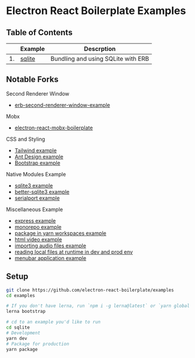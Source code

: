 # Electron React Boilerplate Examples

## Table of Contents

|  | Example | Descrption |
| --- | --- | --- |
| 1.|  [sqlite](https://github.com/electron-react-boilerplate/examples/tree/master/examples/sqlite) | Bundling and using SQLite with ERB |

## Notable Forks

Second Renderer Window
* [erb-second-renderer-window-example](https://github.com/amilajack/erb-second-renderer-window-example)

Mobx
* [electron-react-mobx-boilerplate](https://github.com/gzgogo/electron-react-mobx-boilerplate)

CSS and Styling
* [Tailwind example](https://github.com/amilajack/erb-tailwind-example)
* [Ant Design example](https://github.com/amilajack/erb-ant-design-example)
* [Bootstrap example](https://github.com/amilajack/erb-bootstrap-example)

Native Modules Example
* [sqlite3 example](https://github.com/amilajack/erb-sqlite-example)
* [better-sqlite3 example](https://github.com/amilajack/erb-better-sqlite3-example)
* [serialport example](https://github.com/amilajack/erb-serialport-example)

Miscellaneous Example
* [express example](https://github.com/amilajack/erb-express-example)
* [monorepo example](https://github.com/amilajack/erb-monorepo-example)
* [package in yarn workspaces example](https://github.com/vikr01/erb-with-workspaces-example)
* [html video example](https://github.com/amilajack/erb-video-example)
* [importing audio files example](https://github.com/amilajack/erb-audio-example)
* [reading local files at runtime in dev and prod env](https://github.com/amilajack/erb-local-fs-read-example)
* [menubar application example](https://github.com/3on/electron-react-boilerplate-menubar)

## Setup

```bash
git clone https://github.com/electron-react-boilerplate/examples
cd examples

# If you don't have lerna, run `npm i -g lerna@latest` or `yarn global add lerna@latest`
lerna bootstrap

# cd to an example you'd like to run
cd sqlite
# Development
yarn dev
# Package for production
yarn package
```
